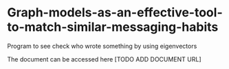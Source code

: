 # Graph-models-as-an-effective-tool-to-match-similar-messaging-habits

Program to see check who wrote something by using eigenvectors 

The document can be accessed here [TODO ADD DOCUMENT URL]

